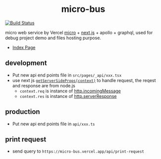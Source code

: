 <h1 style="text-align:center">micro-bus</h1>

[![Build Status][travis-micro-bus]][travis-micro-bus-build]

micro web service by Vercel [micro](https://github.com/vercel/micro) + [next.js](https://github.com/vercel/next.js) + apollo + graphql, used for debug project demo and files hosting purpose.

- [Index Page](https://micro-bus.vercel.app/)

## development

- Put new api end points file in `src/pages/_api/xxx.tsx`
- use next js [`getServerSideProps(context)`](https://nextjs.org/docs/basic-features/data-fetching#getserversideprops-server-side-rendering) to handle request, the reqest and response are from node.js 
  - `context.req` is instance of [http.incomingMessage](https://nodejs.org/api/http.html#http_class_http_incomingmessage)
  - `context.res` is instance of [http.serverResponse](https://nodejs.org/api/http.html#http_class_http_serverresponse)

## production

- Put new api end points file in `api/xxx.ts`

## print request

- send query to `https://micro-bus.vercel.app/api/print-request`

[travis-micro-bus]: https://travis-ci.org/1846689910/micro-bus.svg?branch=master
[travis-micro-bus-build]: https://travis-ci.org/1846689910/micro-bus